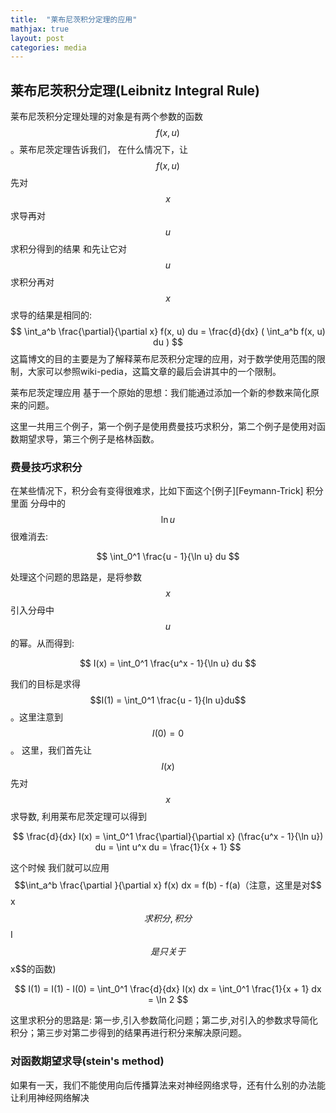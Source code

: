 ```yaml
---
title:  "莱布尼茨积分定理的应用"
mathjax: true
layout: post
categories: media
---
```

## 莱布尼茨积分定理(Leibnitz Integral Rule)

莱布尼茨积分定理处理的对象是有两个参数的函数$$f(x, u)$$。莱布尼茨定理告诉我们， 在什么情况下，让$$f(x, u)$$先对$$x$$求导再对$$u$$求积分得到的结果 和先让它对$$u$$求积分再对$$x$$求导的结果是相同的:
$$
\int_a^b \frac{\partial}{\partial x} f(x, u) du = \frac{d}{dx} ( \int_a^b f(x, u) du )
$$
这篇博文的目的主要是为了解释莱布尼茨积分定理的应用，对于数学使用范围的限制，大家可以参照wiki-pedia，这篇文章的最后会讲其中的一个限制。

莱布尼茨定理应用 基于一个原始的思想：我们能通过添加一个新的参数来简化原来的问题。

这里一共用三个例子，第一个例子是使用费曼技巧求积分，第二个例子是使用对函数期望求导，第三个例子是格林函数。

### 费曼技巧求积分

在某些情况下，积分会有变得很难求，比如下面这个[例子][Feymann-Trick]  积分里面 分母中的$$\ln u$$很难消去:

$$
\int_0^1 \frac{u - 1}{\ln u} du
$$

处理这个问题的思路是，是将参数$$x$$引入分母中$$u$$的幂。从而得到:

$$
I(x) = \int_0^1 \frac{u^x - 1}{\ln u} du
$$

我们的目标是求得$$I(1) = \int_0^1 \frac{u - 1}{ln u}du$$。这里注意到$$I(0) = 0$$。 这里，我们首先让$$I(x)$$ 先对$$x$$ 求导数, 利用莱布尼茨定理可以得到

$$
\frac{d}{dx} I(x) = \int_0^1 \frac{\partial}{\partial x} (\frac{u^x - 1}{\ln u}) du = \int u^x du = \frac{1}{x + 1}
$$

这个时候 我们就可以应用 $$\int_a^b \frac{\partial }{\partial x} f(x) dx = f(b) - f(a)（注意，这里是对$$x$$求积分, 积分$$I$$是只关于$$x$$的函数)

$$
I(1) = I(1) - I(0) = \int_0^1 \frac{d}{dx} I(x) dx = \int_0^1 \frac{1}{x + 1} dx = \ln 2
$$

这里求积分的思路是: 第一步,引入参数简化问题；第二步,对引入的参数求导简化积分；第三步对第二步得到的结果再进行积分来解决原问题。


### 对函数期望求导(stein's method)

如果有一天，我们不能使用向后传播算法来对神经网络求导，还有什么别的办法能让利用神经网络解决









